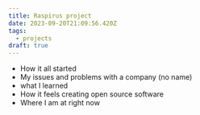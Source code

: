 ```yaml
---
title: Raspirus project
date: 2023-09-20T21:09:56.420Z
tags:
  - projects
draft: true
---
```

* How it all started
* My issues and problems with a company (no name)
* what I learned
* How it feels creating open source software
* Where I am at right now